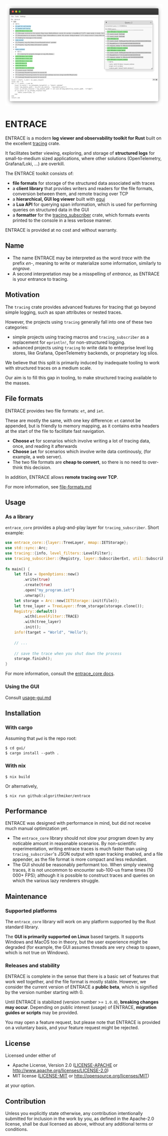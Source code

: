 ![gui demo screenshot](./docs/assets/gui-demo-framed.png)

# ENTRACE

ENTRACE is a modern **log viewer and observability toolkit for Rust** built on the excellent [tracing](https://crates.io/crates/tracing) crate.

It facilitates better viewing, exploring, and storage of **structured logs** for small-to-medium sized applications, where other solutions (OpenTelemetry, Grafana/Loki, ...) are overkill.

The ENTRACE toolkit consists of:

  - **file formats** for storage of the structured data associated with traces
  - a **client library** that provides writers and readers for the file formats, conversion between them, and remote tracing over TCP
  - a **hierarchical, GUI log viewer** built with [egui](https://github.com/emilk/egui)
  - a **Lua API** for querying span information, which is used for performing queries on structured data in the GUI
  - a **formatter** for the [tracing_subscriber](https://crates.io/crates/tracing) crate, which formats events printed to the console in a less verbose manner.

ENTRACE is provided at no cost and without warranty.

## Name
- The name ENTRACE may be interpreted as the word *trace* with the prefix *en-*, meaning to write or materialize some information, similarly to *engrave*.
- A second interpretation may be a misspelling of *entrance*, as ENTRACE is your entrance to tracing.

## Motivation
The `tracing` crate provides advanced features for tracing that go beyond simple logging, such as span attributes or nested traces.

However, the projects using `tracing` generally fall into one of these two categories:

  - simple projects using tracing macros and `tracing_subscriber` as a replacement for `eprintln!`, for non-structured logging.
  - advanced projects using `tracing` to write data to enterprise level log stores, like Grafana, OpenTelemetry backends, or proprietary log silos.

We believe that this split is primarily induced by inadequate tooling to work with structured traces on a medium scale. 

Our aim is to fill this gap in tooling, to make structured tracing available to the masses.

## File formats
ENTRACE provides two file formats: `et`, and `iet`.

These are mostly the same, with one key difference: `et` cannot be appended, but is friendly to memory mapping, as it contains extra headers at the start of the file to facilitate fast navigation.
- **Choose `et`** for scenarios which involve writing a lot of tracing data, once, and reading it afterwards 
- **Choose `iet`** for scenarios which involve write data continously, (for example, a web server).
- The two file formats are **cheap to convert**, so there is no need to over-think this decision. 

In addition, ENTRACE allows **remote tracing over TCP**.

For more information, see [file-formats.md](./docs/file-formats.md)

## Usage
### As a library
`entrace_core` provides a plug-and-play layer for `tracing_subscriber`.
Short example:

```rust
use entrace_core::{layer::TreeLayer, mmap::IETStorage};
use std::sync::Arc;
use tracing::{info, level_filters::LevelFilter};
use tracing_subscriber::{Registry, layer::SubscriberExt, util::SubscriberInitExt};

fn main() {
    let file = OpenOptions::new()
        .write(true)
        .create(true)
        .open("my_program.iet")
        .unwrap();
    let storage = Arc::new(IETStorage::init(file));
    let tree_layer = TreeLayer::from_storage(storage.clone());
    Registry::default()
        .with(LevelFilter::TRACE)
        .with(tree_layer)
        .init();
    info!(target = "World", "Hello");

    // ...

    // save the trace when you shut down the process
    storage.finish();
}
```

For more information, consult the [entrace_core docs](./docs/usage-library.md).

### Using the GUI
Consult [usage-gui.md](./docs/usage-gui.md)

## Installation
### With cargo
Assuming that `pwd` is the repo root:
```
$ cd gui/
$ cargo install --path .
```
### With nix
```
$ nix build
```

Or alternatively,
```
$ nix run github:algorithmiker/entrace
```

## Performance
ENTRACE was designed with performance in mind, but did not receive much manual optimization yet.

- The `entrace_core` library should not slow your program down by any noticable amount in reasonable scenarios.
By non-scientific experimentation, writing entrace traces is much faster than using `tracing_subscriber`'s JSON output with span tracking enabled, and a file appender, as the file format is more compact and less redundant.
- The GUI should be reasonably performant too. When simply viewing traces, it is not uncommon to encounter sub-100-us frame times (10 000+ FPS); although it is possible to construct traces and queries on which the various lazy renderers struggle.

## Maintenance
### Supported platforms
The `entrace_core` library will work on any platform supported by the Rust standard library.

The **GUI is primarily supported on Linux** based targets. It supports Windows and MacOS too in theory, but the user experience might be degraded (for example, the GUI assumes threads are very cheap to spawn, which is not true on Windows).

### Releases and stability
ENTRACE is complete in the sense that there is a basic set of features that work well together, and the file format is mostly stable.
However, we consider the current version of ENTRACE a **public beta**, which is signified by the version number starting with 0.

Until ENTRACE is stabilized (version number >= `1.0.0`), **breaking changes may occur**.
Depending on public interest (usage) of ENTRACE, **migration guides or scripts** may be provided.

You may open a feature request, but please note that ENTRACE is provided on a voluntary basis, and your feature request might be rejected.

## License

Licensed under either of

 * Apache License, Version 2.0
   ([LICENSE-APACHE](LICENSE-APACHE) or <http://www.apache.org/licenses/LICENSE-2.0>)
 * MIT license
   ([LICENSE-MIT](LICENSE-MIT) or <http://opensource.org/licenses/MIT>)

at your option.

## Contribution

Unless you explicitly state otherwise, any contribution intentionally submitted
for inclusion in the work by you, as defined in the Apache-2.0 license, shall be
dual licensed as above, without any additional terms or conditions.
